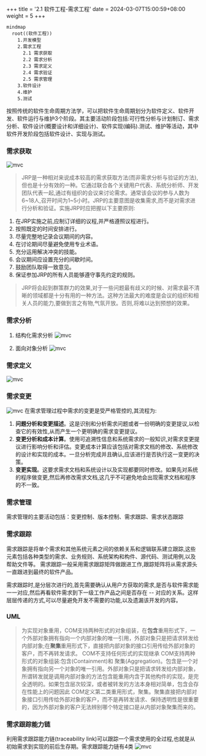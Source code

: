 +++
title = '2.1 软件工程-需求工程'
date = 2024-03-07T15:00:59+08:00
weight = 5
+++

```mermaid
mindmap
  root((软件工程))
    1.开发模型
    2.需求工程
      2.1 需求获取
      2.2 需求分析
      2.3 需求定义
      2.4 需求验证
      2.5 需求管理
    3.软件设计
    4.维护
    5.测试
```

按照传统的软件生命周期方法学，可以把软件生命周期划分为软件定义、软件开发、软件运行与维护3个阶段。其主要活动阶段包括:可行性分析与计划制订、需求分析、软件设计(概要设计和详细设计)、软件实现(编码).测试、维护等活动，其中软件开发阶段包括软件设计、实现与测试。

### 需求获取
![mvc](../../../images/content/ruankao/software_requirement.png)

> JRP是一种相对来说成本较高的需求获取方法(而非需求分析与验证的方法),但也是十分有效的一种。它通过联合各个关键用户代表、系统分析师、开发团队代表一起,通过有组织的会议来讨论需求。通常该会议的参与人数为6~18人,召开时间为1~5小时。JRP的主要意图是收集需求,而不是对需求进行分析和验证。实施JRP时应把握以下主要原则:
1. 在JRP实施之前,应制订详细的议程,并严格遵照议程进行。
2. 按照既定的时间安排进行。
3. 尽量完整地记录会议期间的内容。
4. 在讨论期间尽量避免使用专业术语。
5. 充分运用解决冲突的技能。
6. 会议期间应设置充分的间歇时间。
7. 鼓励团队取得一致意见。
8. 保证参加JRP的所有人员能够遵守事先约定的规则。

> JRP将会起到群策群力的效果,对于一些问题最有歧义的时候、对需求最不清晰的领域都是十分有用的一种方法。这种方法最大的难度是会议的组织和相关人员的能力,要做到言之有物,气氛开放。否则,将难以达到预想的效果。

### 需求分析
1. 结构化需求分析
![mvc](../../../images/content/ruankao/software_analysis_st.png)

2. 面向对象分析
![mvc](../../../images/content/ruankao/software_analysis_ooa.png)

### 需求定义
![mvc](../../../images/content/ruankao/software_requirement_define.png)

### 需求变更
![mvc](../../../images/content/ruankao/software_requirement_change.png)
在需求管理过程中需求的变更是受严格管控的,其流程为:
1. **问题分析和变更描述**。这是识别和分析需求问题或者一份明确的变更提议,以检查它的有效性,从而产生一个更明确的需求变更提议。
2. **变更分析和成本计算**。使用可追溯性信息和系统需求的一般知识,对需求变更提议进行影响分析和评估。变更成本计算应该包括对需求文档的修改、系统修改的设计和实现的成本。一旦分析完成并且确认,应该进行是否执行这一变更的决策。
3. **变更实现**。这要求需求文档和系统设计以及实现都要同时修改。如果先对系统的程序做变更,然后再修改需求文档,这几乎不可避免地会出现需求文档和程序的不一致。


### 需求管理
需求管理的主要活动包括：变更控制、版本控制、需求跟踪、需求状态跟踪

### 需求跟踪
需求跟踪是将单个需求和其他系统元素之间的依赖关系和逻辑联系建立跟踪,这些元素包括各种类型的需求、业务规则、系统架构和构件、源代码、测试用例,以及帮助文件等。 需求跟踪一般采用需求跟踪矩阵做跟进工作,跟踪矩阵将从需求源头一直跟进到最终的软件产品。

需求跟踪时,是分层次进行的,首先需要确认从用户方获取的需求,是否与软件需求能一一对应,然后再看软件需求到下一级工作产品之间是否存在 -- 对应的关系。这样层层传递的方式,可以尽量避免开发不需要的功能,以及遗漏该开发的内容。


### UML
> 为实现对象重用，COM支持两种形式的对象组装，在**包含**重用形式下，一个外部对象拥有指向一个内部对象的唯一引用，外部对象只是把请求转发给内部对象;在**聚集**重用形式下，直接把内部对象的接口引用传给外部对象的客户，而不再转发请求。
COM不支持任何形式的实现继承
COM支持两种形式的对象组装:包含(Containment)和 聚集(Aggregation)。包含是一个对象拥有指向另一个对象的唯一引用。外部对象只是把请求转发给内部对象，所谓转发就是调用内部对象的方法包含能重用内含于其他构件的实现，是完全透明的。如果包含层次较深，或者被转发的方法本身相对简单，包含会存在性能上的问题因此 COM定义第二类重用形式，聚集。聚集直接把内部对象接口引用传给外部对象的客户，而不是再转发请求、保持透明性是很重要的，因为外部对象的客户无法辨别哪个特定接口是从内部对象聚集而来的。


### 需求跟踪能力链
利用需求跟踪能力链(traceability link)可以跟踪一个需求使用的全过程,也就是从初始需求到实现的前后生存期。需求跟踪能力链有4类
![mvc](../../../images/content/ruankao/request_line.png)
